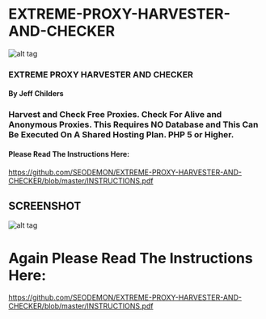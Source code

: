 # EXTREME-PROXY-HARVESTER-AND-CHECKER

![alt tag](https://github.com/SEODEMON/EXTREME-PROXY-HARVESTER-AND-CHECKER/blob/master/images/exreme.png)

### EXTREME PROXY HARVESTER AND CHECKER 
#### By Jeff Childers 

### Harvest and Check Free Proxies.  Check For Alive and Anonymous Proxies.  This Requires NO Database and This Can Be Executed On A Shared Hosting Plan.  PHP 5 or Higher. 


#### Please Read The Instructions Here:
https://github.com/SEODEMON/EXTREME-PROXY-HARVESTER-AND-CHECKER/blob/master/INSTRUCTIONS.pdf

## SCREENSHOT

![alt tag](https://github.com/SEODEMON/EXTREME-PROXY-HARVESTER-AND-CHECKER/blob/master/images/screenshot/44.JPG)



# Again Please Read The Instructions Here:
https://github.com/SEODEMON/EXTREME-PROXY-HARVESTER-AND-CHECKER/blob/master/INSTRUCTIONS.pdf
